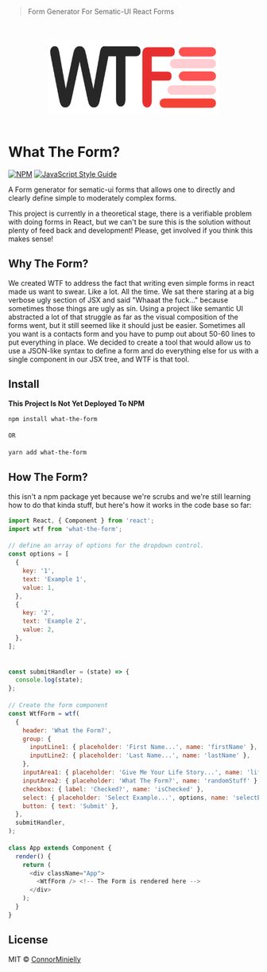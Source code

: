 > Form Generator For Sematic-UI React Forms

<p align="center">
  <br /><br />
  <img src="./resources/wtf-logo.svg" alt="WTF" height="150" />
  <br /><br />
</p>

# What The Form?

[![NPM](https://img.shields.io/npm/v/what-the-form.svg)](https://www.npmjs.com/package/what-the-form) [![JavaScript Style Guide](https://img.shields.io/badge/code_style-standard-brightgreen.svg)](https://standardjs.com)

A Form generator for sematic-ui forms that allows one to directly and clearly define simple to moderately complex forms.

This project is currently in a theoretical stage, there is a verifiable problem with doing forms in React, but we can't be sure this is the solution without plenty of feed back and development! Please, get involved if you think this makes sense!

## Why The Form?

We created WTF to address the fact that writing even simple forms in react made us want to swear. Like a lot. All the time. We sat there staring at a big verbose ugly section of JSX and said "Whaaat the fuck..." because sometimes those things are ugly as sin. Using a project like semantic UI abstracted a lot of that struggle as far as the visual composition of the forms went, but it still seemed like it should just be easier. Sometimes all you want is a contacts form and you have to pump out about 50-60 lines to put everything in place. We decided to create a tool that would allow us to use a JSON-like syntax to define a form and do everything else for us with a single component in our JSX tree, and WTF is that tool.

## Install

**This Project Is Not Yet Deployed To NPM**

```bash
npm install what-the-form

OR

yarn add what-the-form
```

## How The Form?

this isn't a npm package yet because we're scrubs and we're still learning how to do that kinda stuff, but here's how it works in the code base so far:

```javascript
import React, { Component } from 'react';
import wtf from 'what-the-form';

// define an array of options for the dropdown control.
const options = [
  {
    key: '1',
    text: 'Example 1',
    value: 1,
  },
  {
    key: '2',
    text: 'Example 2',
    value: 2,
  },
];


const submitHandler = (state) => {
  console.log(state);
};

// Create the form component
const WtfForm = wtf(
  {
    header: 'What the Form?',
    group: {
      inputLine1: { placeholder: 'First Name...', name: 'firstName' },
      inputLine2: { placeholder: 'Last Name...', name: 'lastName' },
    },
    inputArea1: { placeholder: 'Give Me Your Life Story...', name: 'lifeStory' },
    inputArea2: { placeholder: 'What The Form?', name: 'randomStuff' },
    checkbox: { label: 'Checked?', name: 'isChecked' },
    select: { placeholder: 'Select Example...', options, name: 'selectExample' },
    button: { text: 'Submit' },
  },
  submitHandler,
);

class App extends Component {
  render() {
    return (
      <div className="App">
        <WtfForm /> <!-- The Form is rendered here -->
      </div>
    );
  }
}
```

## License

MIT © [ConnorMinielly](https://github.com/ConnorMinielly)

